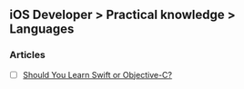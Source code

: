 ## iOS Developer > Practical knowledge > Languages

### Articles
- [ ] [Should You Learn Swift or Objective-C?](http://blog.teamtreehouse.com/learn-swift-or-objective-c)


